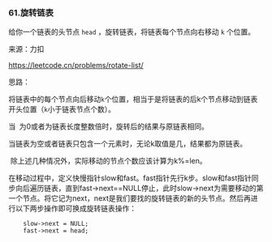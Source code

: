 ### 61.旋转链表

给你一个链表的头节点 `head` ，旋转链表，将链表每个节点向右移动 `k` 个位置。

来源：力扣

https://leetcode.cn/problems/rotate-list/



思路：

​		将链表中的每个节点向后移动`k`个位置，相当于是将链表的后k个节点移动到链表开头位置（`k`小于链表节点个数）。

​		当` `为0或者为链表长度整数倍时，旋转后的结果与原链表相同。

​		当链表为空或者链表只包含一个元素时，无论k取值是几，结果都为原链表。

​		除上述几种情况外，实际移动的节点个数应该计算为k%=len。

​		在移动过程中，定义快慢指针slow和fast。fast指针先行k步。slow和fast指针同步向后遍历链表，直到fast->next==NULL停止，此时slow->next为需要移动的第一个节点。将它记为next，next是我们要找的旋转链表的新的头节点。然后再进行以下两步操作即可换成旋转链表操作：

```
	slow->next = NULL;
	fast->next = head;
```

